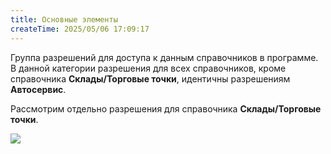```yaml
---
title: Основные элементы
createTime: 2025/05/06 17:09:17
---
```

Группа разрешений для доступа к данным справочников в программе. В данной категории разрешения для всех справочников, кроме справочника **Склады/Торговые точки**, идентичны разрешениям **Автосервис**.

Рассмотрим отдельно разрешения для справочника **Склады/Торговые точки**.

![](image277.png)

